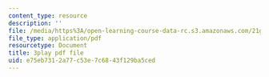 ```yaml
---
content_type: resource
description: ''
file: /media/https%3A/open-learning-course-data-rc.s3.amazonaws.com/21g-101-chinese-i-regular-fall-2014/e75eb7312a77c53e7c6843f129ba5ced_jBNVKat3GoQ.pdf
file_type: application/pdf
resourcetype: Document
title: 3play pdf file
uid: e75eb731-2a77-c53e-7c68-43f129ba5ced
---
```

